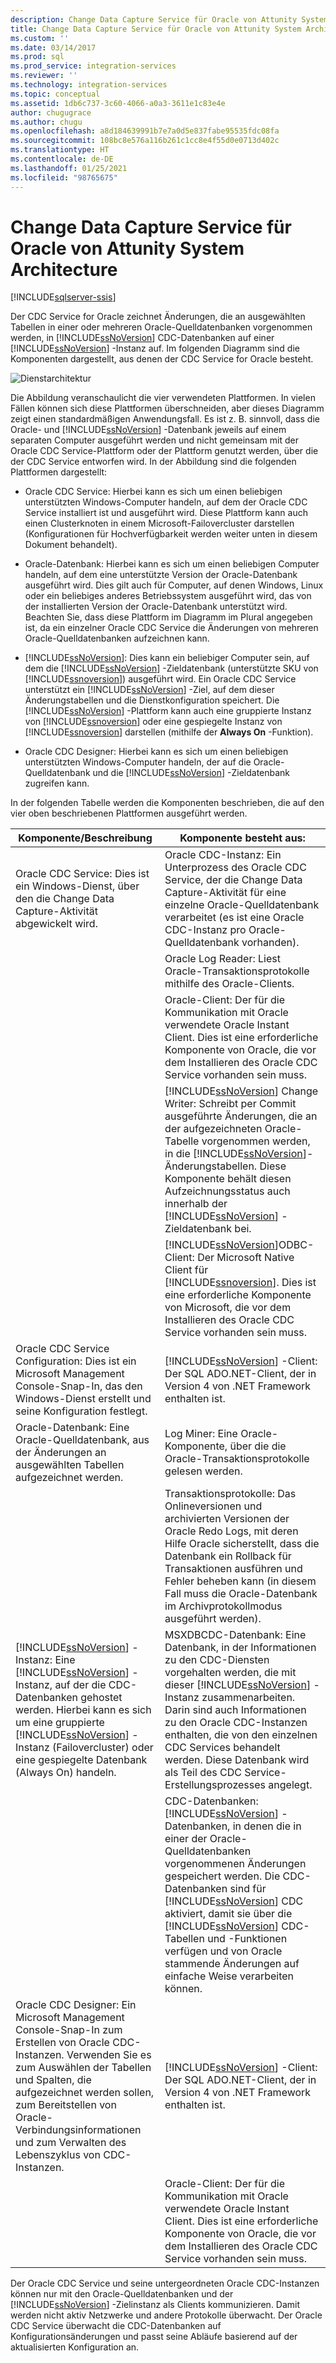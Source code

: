 ```yaml
---
description: Change Data Capture Service für Oracle von Attunity System Architecture
title: Change Data Capture Service für Oracle von Attunity System Architecture | Microsoft-Dokumentation
ms.custom: ''
ms.date: 03/14/2017
ms.prod: sql
ms.prod_service: integration-services
ms.reviewer: ''
ms.technology: integration-services
ms.topic: conceptual
ms.assetid: 1db6c737-3c60-4066-a0a3-3611e1c83e4e
author: chugugrace
ms.author: chugu
ms.openlocfilehash: a8d184639991b7e7a0d5e837fabe95535fdc08fa
ms.sourcegitcommit: 108bc8e576a116b261c1cc8e4f55d0e0713d402c
ms.translationtype: HT
ms.contentlocale: de-DE
ms.lasthandoff: 01/25/2021
ms.locfileid: "98765675"
---
```

# <a name="change-data-capture-service-for-oracle-by-attunity-system-architecture"></a>Change Data Capture Service für Oracle von Attunity System Architecture

[!INCLUDE[sqlserver-ssis](../../includes/applies-to-version/sqlserver-ssis.md)]


  Der CDC Service for Oracle zeichnet Änderungen, die an ausgewählten Tabellen in einer oder mehreren Oracle-Quelldatenbanken vorgenommen werden, in [!INCLUDE[ssNoVersion](../../includes/ssnoversion-md.md)] CDC-Datenbanken auf einer [!INCLUDE[ssNoVersion](../../includes/ssnoversion-md.md)] -Instanz auf. Im folgenden Diagramm sind die Komponenten dargestellt, aus denen der CDC Service for Oracle besteht.  
  
 ![Dienstarchitektur](../../integration-services/change-data-capture/media/service-architecture.gif "Dienstarchitektur")  
  
 Die Abbildung veranschaulicht die vier verwendeten Plattformen. In vielen Fällen können sich diese Plattformen überschneiden, aber dieses Diagramm zeigt einen standardmäßigen Anwendungsfall. Es ist z. B. sinnvoll, dass die Oracle- und [!INCLUDE[ssNoVersion](../../includes/ssnoversion-md.md)] -Datenbank jeweils auf einem separaten Computer ausgeführt werden und nicht gemeinsam mit der Oracle CDC Service-Plattform oder der Plattform genutzt werden, über die der CDC Service entworfen wird. In der Abbildung sind die folgenden Plattformen dargestellt:  
  
-   Oracle CDC Service: Hierbei kann es sich um einen beliebigen unterstützten Windows-Computer handeln, auf dem der Oracle CDC Service installiert ist und ausgeführt wird. Diese Plattform kann auch einen Clusterknoten in einem Microsoft-Failovercluster darstellen (Konfigurationen für Hochverfügbarkeit werden weiter unten in diesem Dokument behandelt).  
  
-   Oracle-Datenbank: Hierbei kann es sich um einen beliebigen Computer handeln, auf dem eine unterstützte Version der Oracle-Datenbank ausgeführt wird. Dies gilt auch für Computer, auf denen Windows, Linux oder ein beliebiges anderes Betriebssystem ausgeführt wird, das von der installierten Version der Oracle-Datenbank unterstützt wird. Beachten Sie, dass diese Plattform im Diagramm im Plural angegeben ist, da ein einzelner Oracle CDC Service die Änderungen von mehreren Oracle-Quelldatenbanken aufzeichnen kann.  
  
-   [!INCLUDE[ssNoVersion](../../includes/ssnoversion-md.md)]: Dies kann ein beliebiger Computer sein, auf dem die [!INCLUDE[ssNoVersion](../../includes/ssnoversion-md.md)] -Zieldatenbank (unterstützte SKU von [!INCLUDE[ssnoversion](../../includes/ssnoversion-md.md)]) ausgeführt wird. Ein Oracle CDC Service unterstützt ein [!INCLUDE[ssNoVersion](../../includes/ssnoversion-md.md)] -Ziel, auf dem dieser Änderungstabellen und die Dienstkonfiguration speichert. Die [!INCLUDE[ssNoVersion](../../includes/ssnoversion-md.md)] -Plattform kann auch eine gruppierte Instanz von [!INCLUDE[ssnoversion](../../includes/ssnoversion-md.md)] oder eine gespiegelte Instanz von [!INCLUDE[ssnoversion](../../includes/ssnoversion-md.md)] darstellen (mithilfe der **Always On** -Funktion).  
  
-   Oracle CDC Designer: Hierbei kann es sich um einen beliebigen unterstützten Windows-Computer handeln, der auf die Oracle-Quelldatenbank und die [!INCLUDE[ssNoVersion](../../includes/ssnoversion-md.md)] -Zieldatenbank zugreifen kann.  
  
 In der folgenden Tabelle werden die Komponenten beschrieben, die auf den vier oben beschriebenen Plattformen ausgeführt werden.  
  
|Komponente/Beschreibung|Komponente besteht aus:|  
|----------------------------|----------------------------|  
|Oracle CDC Service: Dies ist ein Windows-Dienst, über den die Change Data Capture-Aktivität abgewickelt wird.|Oracle CDC-Instanz: Ein Unterprozess des Oracle CDC Service, der die Change Data Capture-Aktivität für eine einzelne Oracle-Quelldatenbank verarbeitet (es ist eine Oracle CDC-Instanz pro Oracle-Quelldatenbank vorhanden).|  
||Oracle Log Reader: Liest Oracle-Transaktionsprotokolle mithilfe des Oracle-Clients.|  
||Oracle-Client: Der für die Kommunikation mit Oracle verwendete Oracle Instant Client. Dies ist eine erforderliche Komponente von Oracle, die vor dem Installieren des Oracle CDC Service vorhanden sein muss.|  
||[!INCLUDE[ssNoVersion](../../includes/ssnoversion-md.md)] Change Writer: Schreibt per Commit ausgeführte Änderungen, die an der aufgezeichneten Oracle-Tabelle vorgenommen werden, in die [!INCLUDE[ssNoVersion](../../includes/ssnoversion-md.md)]-Änderungstabellen. Diese Komponente behält diesen Aufzeichnungsstatus auch innerhalb der [!INCLUDE[ssNoVersion](../../includes/ssnoversion-md.md)] -Zieldatenbank bei.|  
||[!INCLUDE[ssNoVersion](../../includes/ssnoversion-md.md)]ODBC-Client: Der Microsoft Native Client für [!INCLUDE[ssnoversion](../../includes/ssnoversion-md.md)]. Dies ist eine erforderliche Komponente von Microsoft, die vor dem Installieren des Oracle CDC Service vorhanden sein muss.|  
|Oracle CDC Service Configuration: Dies ist ein Microsoft Management Console-Snap-In, das den Windows-Dienst erstellt und seine Konfiguration festlegt.|[!INCLUDE[ssNoVersion](../../includes/ssnoversion-md.md)] -Client: Der SQL ADO.NET-Client, der in Version 4 von .NET Framework enthalten ist.|  
|Oracle-Datenbank: Eine Oracle-Quelldatenbank, aus der Änderungen an ausgewählten Tabellen aufgezeichnet werden.|Log Miner: Eine Oracle-Komponente, über die die Oracle-Transaktionsprotokolle gelesen werden.|  
||Transaktionsprotokolle: Das Onlineversionen und archivierten Versionen der Oracle Redo Logs, mit deren Hilfe Oracle sicherstellt, dass die Datenbank ein Rollback für Transaktionen ausführen und Fehler beheben kann (in diesem Fall muss die Oracle-Datenbank im Archivprotokollmodus ausgeführt werden).|  
|[!INCLUDE[ssNoVersion](../../includes/ssnoversion-md.md)] -Instanz: Eine [!INCLUDE[ssNoVersion](../../includes/ssnoversion-md.md)] -Instanz, auf der die CDC-Datenbanken gehostet werden. Hierbei kann es sich um eine gruppierte [!INCLUDE[ssNoVersion](../../includes/ssnoversion-md.md)] -Instanz (Failovercluster) oder eine gespiegelte Datenbank (Always On) handeln.|MSXDBCDC-Datenbank: Eine Datenbank, in der Informationen zu den CDC-Diensten vorgehalten werden, die mit dieser [!INCLUDE[ssNoVersion](../../includes/ssnoversion-md.md)] -Instanz zusammenarbeiten. Darin sind auch Informationen zu den Oracle CDC-Instanzen enthalten, die von den einzelnen CDC Services behandelt werden. Diese Datenbank wird als Teil des CDC Service-Erstellungsprozesses angelegt.|  
||CDC-Datenbanken: [!INCLUDE[ssNoVersion](../../includes/ssnoversion-md.md)] -Datenbanken, in denen die in einer der Oracle-Quelldatenbanken vorgenommenen Änderungen gespeichert werden. Die CDC-Datenbanken sind für [!INCLUDE[ssNoVersion](../../includes/ssnoversion-md.md)] CDC aktiviert, damit sie über die [!INCLUDE[ssNoVersion](../../includes/ssnoversion-md.md)] CDC-Tabellen und -Funktionen verfügen und von Oracle stammende Änderungen auf einfache Weise verarbeiten können.|  
|Oracle CDC Designer: Ein Microsoft Management Console-Snap-In zum Erstellen von Oracle CDC-Instanzen. Verwenden Sie es zum Auswählen der Tabellen und Spalten, die aufgezeichnet werden sollen, zum Bereitstellen von Oracle-Verbindungsinformationen und zum Verwalten des Lebenszyklus von CDC-Instanzen.|[!INCLUDE[ssNoVersion](../../includes/ssnoversion-md.md)] -Client: Der SQL ADO.NET-Client, der in Version 4 von .NET Framework enthalten ist.|  
||Oracle-Client: Der für die Kommunikation mit Oracle verwendete Oracle Instant Client. Dies ist eine erforderliche Komponente von Oracle, die vor dem Installieren des Oracle CDC Service vorhanden sein muss.|  
  
 Der Oracle CDC Service und seine untergeordneten Oracle CDC-Instanzen können nur mit den Oracle-Quelldatenbanken und der [!INCLUDE[ssNoVersion](../../includes/ssnoversion-md.md)] -Zielinstanz als Clients kommunizieren. Damit werden nicht aktiv Netzwerke und andere Protokolle überwacht. Der Oracle CDC Service überwacht die CDC-Datenbanken auf Konfigurationsänderungen und passt seine Abläufe basierend auf der aktualisierten Konfiguration an.  
  
  
